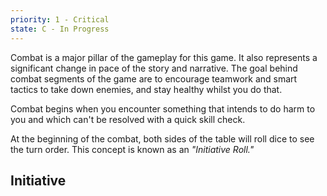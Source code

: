 ```yaml
---
priority: 1 - Critical
state: C - In Progress
---
```

Combat is a major pillar of the gameplay for this game. It also represents a significant change in pace of the story and narrative. 
The goal behind combat segments of the game are to encourage teamwork and smart tactics to take down enemies, and stay healthy whilst you do that.

Combat begins when you encounter something that intends to do harm to you and which can't be resolved with a quick skill check.

At the beginning of the combat, both sides of the table will roll dice to see the turn order. This concept is known as an *"Initiative Roll."* 

## Initiative

